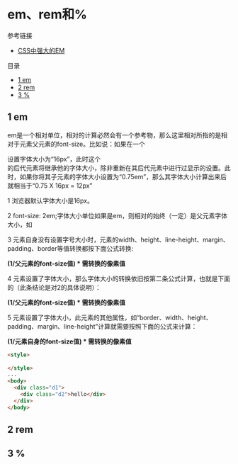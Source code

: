 # em、rem和%

参考链接
- [CSS中强大的EM](https://www.w3cplus.com/css/px-to-em)

目录
- [1 em](1-em)
- [2 rem](2-em)
- [3 %](3-%)

## 1 em

em是一个相对单位，相对的计算必然会有一个参考物，那么这里相对所指的是相对于元素父元素的font-size。比如说：如果在一个<div>设置字体大小为“16px”，此时这个<div>的后代元素将继承他的字体大小，除非重新在其后代元素中进行过显示的设置。此时，如果你将其子元素的字体大小设置为“0.75em”，那么其字体大小计算出来后就相当于“0.75 X 16px = 12px”
 
1 浏览器默认字体大小是16px。

2 font-size: 2em;字体大小单位如果是em，则相对的始终（一定）是父元素字体大小，如

3 元素自身没有设置字号大小时，元素的width、height、line-height、margin、padding、border等值转换都按下面公式转换:

**(1/父元素的font-size值) * 需转换的像素值**

4 元素设置了字体大小，那么字体大小的转换依旧按第二条公式计算，也就是下面的（此条结论是对2的具体说明）：

**(1/父元素的font-size值) * 需转换的像素值**

5 元素设置了字体大小，此元素的其他属性，如“border、width、height、padding、margin、line-height”计算就需要按照下面的公式来计算：

**(1/元素自身的font-size值) * 需转换的像素值**

```html
<style>
  
</style>
...
<body>
  <div class="d1">
    <div class="d2">hello</div>
  </div>
</body>
```


## 2 rem

## 3 %
